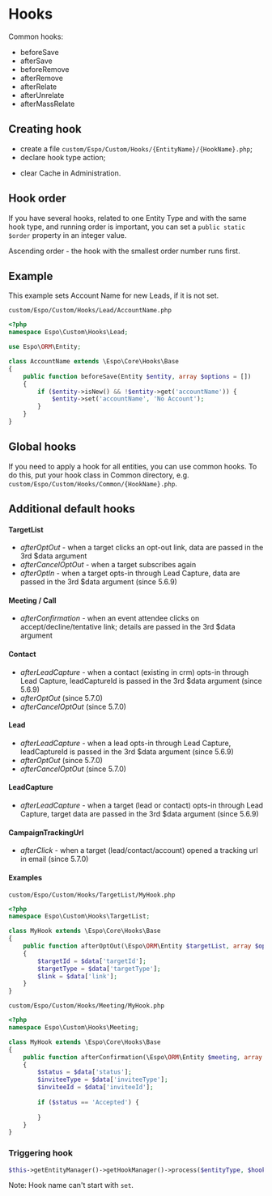 # Hooks

Common hooks:

- beforeSave
- afterSave
- beforeRemove
- afterRemove
- afterRelate
- afterUnrelate
- afterMassRelate

## Creating hook

* create a file `custom/Espo/Custom/Hooks/{EntityName}/{HookName}.php`;
* declare hook type action;
- clear Cache in Administration.

## Hook order
If you have several hooks, related to one Entity Type and with the same hook type, and running order is important, you can set a `public static $order` property in an integer value.

Ascending order - the hook with the smallest order number runs first.

## Example
This example sets Account Name for new Leads, if it is not set.

`custom/Espo/Custom/Hooks/Lead/AccountName.php`

```php
<?php
namespace Espo\Custom\Hooks\Lead;

use Espo\ORM\Entity;

class AccountName extends \Espo\Core\Hooks\Base
{    
    public function beforeSave(Entity $entity, array $options = [])
    {
        if ($entity->isNew() && !$entity->get('accountName')) { 
            $entity->set('accountName', 'No Account');
        }
    }
}
```

## Global hooks

If you need to apply a hook for all entities, you can use common hooks. To do this, put your hook class in Common directory, e.g. `custom/Espo/Custom/Hooks/Common/{HookName}.php`.

## Additional default hooks

#### TargetList

* *afterOptOut* - when a target clicks an opt-out link, data are passed in the 3rd $data argument
* *afterCancelOptOut* - when a target subscribes again
* *afterOptIn* - when a target opts-in through Lead Capture, data are passed in the 3rd $data argument (since 5.6.9)

#### Meeting / Call

* *afterConfirmation* - when an event attendee clicks on accept/decline/tentative link; details are passed in the 3rd $data argument

#### Contact

* *afterLeadCapture* - when a contact (existing in crm) opts-in through Lead Capture, leadCaptureId is passed in the 3rd $data argument (since 5.6.9)
* *afterOptOut* (since 5.7.0)
* *afterCancelOptOut* (since 5.7.0)

#### Lead

* *afterLeadCapture* - when a lead opts-in through Lead Capture, leadCaptureId is passed in the 3rd $data argument (since 5.6.9)
* *afterOptOut* (since 5.7.0)
* *afterCancelOptOut* (since 5.7.0)

#### LeadCapture

* *afterLeadCapture* - when a target (lead or contact) opts-in through Lead Capture, target data are passed in the 3rd $data argument (since 5.6.9)

#### CampaignTrackingUrl

* *afterClick* - when a target (lead/contact/account) opened a tracking url in email (since 5.7.0)

#### Examples

`custom/Espo/Custom/Hooks/TargetList/MyHook.php`
```php
<?php
namespace Espo\Custom\Hooks\TargetList;

class MyHook extends \Espo\Core\Hooks\Base
{    
    public function afterOptOut(\Espo\ORM\Entity $targetList, array $options, array $data)
    {
        $targetId = $data['targetId'];
        $targetType = $data['targetType'];
        $link = $data['link'];
    }
}
```

`custom/Espo/Custom/Hooks/Meeting/MyHook.php`
```php
<?php
namespace Espo\Custom\Hooks\Meeting;

class MyHook extends \Espo\Core\Hooks\Base
{    
    public function afterConfirmation(\Espo\ORM\Entity $meeting, array $options, array $data)
    {
        $status = $data['status'];
        $inviteeType = $data['inviteeType'];
        $inviteeId = $data['inviteeId'];
        
        if ($status == 'Accepted') {
        
        }
    }
}
```



### Triggering hook

```php
$this->getEntityManager()->getHookManager()->process($entityType, $hookType, $entity, $options);
```

Note: Hook name can't start with `set`.
